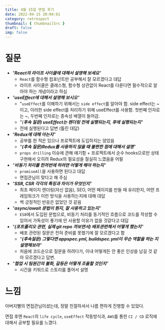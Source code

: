 ```yaml
---
title: 4월 15일 면접 후기
date: 2022-04-15 20:04:61
category: retrospect
thumbnail: { thumbnailSrc }
draft: false
img: false
---
```


# 질문

- _"**React의 라이프 사이클에 대해서 설명해 보세요**"_
  - `React`를 함수형 컴포넌트만 공부해서 잘 모르겠다고 대답
  - 라이프 사이클은 클래스형, 함수형 상관없이 React를 다룬다면 필수적으로 알아야 하는 개념이라고 하심
- _"**useEffect에 대해서 설명해 보시오**"_
  - "`useEffect`를 이해하기 위해서는 `side effect`를 알아야 함. side effect는 ~이고, 이러한 side effect를 처리하기 위해 useEffect를 사용함. 첫번째 인자로는 ~, 두번째 인자로는 종속성 배열이 들어감.
  - _"(**후속 질문) useEffect는 렌더링 전에 실행되는지, 후에 실행되는지**"_
  - 전에 실행된다고 답변 (틀린 대답)
- _"**Redux에 대해 아는지**"_
  - 공부를 한 적은 있으나 프로젝트에 도입하지는 않았음
  - _"**(후속 질문)Redux를 사용하지 않을 때 불편한 점에 대해서 설명**"_
  - `props drilling` 이슈에 관해 얘기함 + 프로젝트에서 순수 hooks으로만 상태구현해서 오히려 Redux의 필요성을 절실히 느꼈음을 어필
- _"**비동기 처리를 한꺼번에 하려면 어떻게 해야 하는지**"_
  - `promiseAll`을 사용하면 된다고 대답
  - 면접관님이 맞다고 해 주심
- _"**SSR, CSR 각각의 특징과 차이가 무엇인지**"_
  - 최초 페이지 렌더링(자신 없음), SEO, 어떤 페이지를 만들 때 유리한지, 어떤 프레임워크가 이런 방식을 사용하는지에 대해 대답
  - 썩 긍정적인 반응은 없었던 것 같음
- _"**async/await 문법이 뭔지, 잘 사용하고 있는지**"_
  - `ES8`에서 도입된 문법으로, 비동기 처리를 동기적인 흐름으로 코드를 작성할 수 있어서 가독성이 좋기에 안 사용할 이유가 없을 것같다고 대답
- _"**(포트폴리오 관련, 실제 git repo 까보면서) 배포관련해서 어떻게 했는지**"_
  - 배포 관련된 질문은 전혀 준비를 못했기에 잘 모르겠다고 함
  - _"**(후속질문) 그렇다면 appspec.yml, buildspec.yml이 무슨 역할을 하는 지 설명해보라**"_
  - 처음에 코드순으로 질문을 하려다가, 이내 어떻게든 안 좋은 인상을 남길 것 같아 모르겠다고 답변.
- _"**협업 시 팀원간의 불화, 갈등은 어떻게 조율할 것인지**"_
  - 시간을 키워드로 스토리를 풀어서 설명

# 느낌

아버지뻘의 면접관님이셨는데, 정말 친절하셔서 나름 편하게 진행할 수 있었다.

면접 후엔 `React`의 `life cycle`, `useEffect` 작동방식과, `AWS`를 통한 `CI / CD` 로직에 대해서 공부할 필요를 느꼈다.
